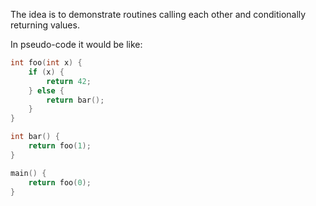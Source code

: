 The idea is to demonstrate routines calling each other and conditionally returning values.

In pseudo-code it would be like:

```c
int foo(int x) {
    if (x) {
        return 42;
    } else {
        return bar();
    }
}

int bar() {
    return foo(1);
}

main() {
    return foo(0);
}
```